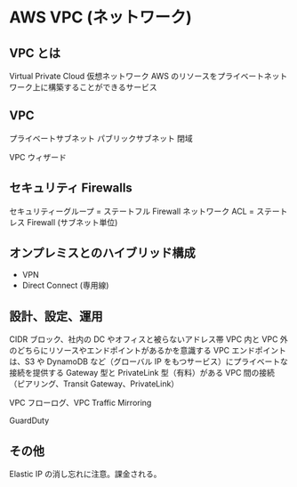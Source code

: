 # AWS VPC (ネットワーク)

## VPC とは

Virtual Private Cloud 仮想ネットワーク
AWS のリソースをプライベートネットワーク上に構築することができるサービス

## VPC

プライベートサブネット
パブリックサブネット
閉域

VPC ウィザード

## セキュリティ Firewalls

セキュリティーグループ = ステートフル Firewall
ネットワーク ACL = ステートレス Firewall (サブネット単位)

## オンプレミスとのハイブリッド構成

- VPN
- Direct Connect (専用線)

## 設計、設定、運用

CIDR ブロック、社内の DC やオフィスと被らないアドレス帯
VPC 内と VPC 外のどちらにリソースやエンドポイントがあるかを意識する
VPC エンドポイントは、S3 や DynamoDB など（グローバル IP をもつサービス）にプライベートな接続を提供する
Gateway 型と PrivateLink 型（有料）がある
VPC 間の接続（ピアリング、Transit Gateway、PrivateLink）

VPC フローログ、VPC Traffic Mirroring

GuardDuty

## その他

Elastic IP の消し忘れに注意。課金される。
